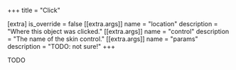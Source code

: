 +++
title = "Click"

[extra]
is_override = false
[[extra.args]]
name = "location"
description = "Where this object was clicked."
[[extra.args]]
name = "control"
description = "The name of the skin control."
[[extra.args]]
name = "params"
description = "TODO: not sure!"
+++

TODO